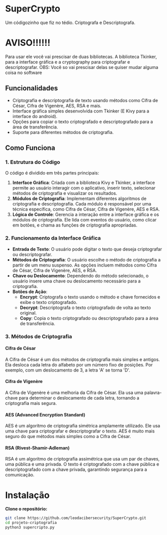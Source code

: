 # SuperCrypto
Um códigozinho que fiz no tédio. Criptografa e Descriptografa.

# AVISO!!!!!!
Para usar ele você vai prescisar de duas bibliotecas. 
A biblioteca Tkinker, para a interface gráfica e a cryptography para criptografar e descriptografar.
OBS: Você so vai prescisar delas se quiser mudar alguma coisa no software

## Funcionalidades

- Criptografia e descriptografia de texto usando métodos como Cifra de César, Cifra de Vigenère, AES, RSA e mais.
- Interface gráfica simples desenvolvida com Tkinker (E Kivy para a interface do android).
- Opções para copiar o texto criptografado e descriptografado para a área de transferência.
- Suporte para diferentes métodos de criptografia.

## Como Funciona

### 1. Estrutura do Código

O código é dividido em três partes principais:

1. **Interface Gráfica**: Criada com a biblioteca Kivy e Tkinker, a interface permite ao usuário interagir com o aplicativo, inserir texto, selecionar métodos de criptografia e visualizar os resultados.
2. **Módulos de Criptografia**: Implementam diferentes algoritmos de criptografia e descriptografia. Cada módulo é responsável por uma técnica específica, como Cifra de César, Cifra de Vigenère, AES e RSA.
3. **Lógica de Controle**: Gerencia a interação entre a interface gráfica e os módulos de criptografia. Ele lida com eventos do usuário, como clicar em botões, e chama as funções de criptografia apropriadas.

### 2. Funcionamento da Interface Gráfica

- **Entrada de Texto**: O usuário pode digitar o texto que deseja criptografar ou descriptografar.
- **Métodos de Criptografia**: O usuário escolhe o método de criptografia a partir de um menu suspenso. As opções incluem métodos como Cifra de César, Cifra de Vigenère, AES, e RSA.
- **Chave ou Deslocamento**: Dependendo do método selecionado, o usuário insere uma chave ou deslocamento necessário para a criptografia.
- **Botões de Ação**:
  - **Encrypt**: Criptografa o texto usando o método e chave fornecidos e exibe o texto criptografado.
  - **Decrypt**: Descriptografa o texto criptografado de volta ao texto original.
  - **Copy**: Copia o texto criptografado ou descriptografado para a área de transferência.

### 3. Métodos de Criptografia

#### Cifra de César

A Cifra de César é um dos métodos de criptografia mais simples e antigos. Ela desloca cada letra do alfabeto por um número fixo de posições. Por exemplo, com um deslocamento de 3, a letra 'A' se torna 'D'.

#### Cifra de Vigenère

A Cifra de Vigenère é uma melhoria da Cifra de César. Ela usa uma palavra-chave para determinar o deslocamento de cada letra, tornando a criptografia mais segura.

#### AES (Advanced Encryption Standard)

AES é um algoritmo de criptografia simétrica amplamente utilizado. Ele usa uma chave para criptografar e descriptografar o texto. AES é muito mais seguro do que métodos mais simples como a Cifra de César.

#### RSA (Rivest-Shamir-Adleman)

RSA é um algoritmo de criptografia assimétrica que usa um par de chaves, uma pública e uma privada. O texto é criptografado com a chave pública e descriptografado com a chave privada, garantindo segurança para a comunicação.

# Instalação
**Clone o repositório:**
   ```bash
   git clone https://github.com/leodacibersecurity/SuperCrypto.git
   cd projeto-criptografia
python3 supercripto.py
